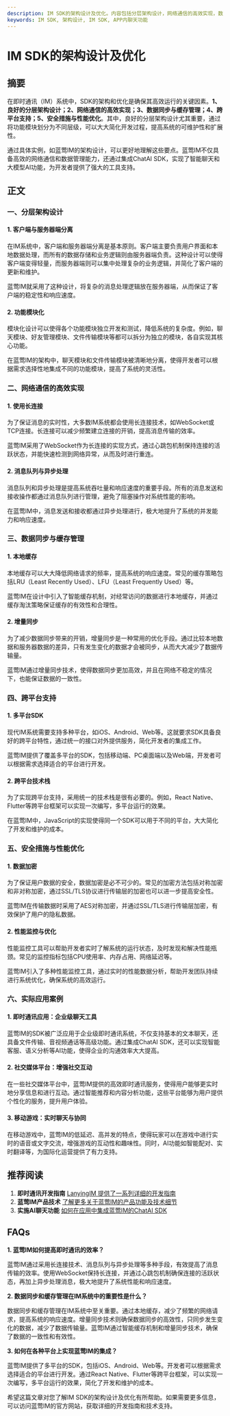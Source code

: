 ```yaml
---
description: IM SDK的架构设计及优化。内容包括分层架构设计，网络通信的高效实现，数据同步与缓存管理，跨平台支持等。
keywords: IM SDK, 架构设计, IM SDK, APP内聊天功能
---
```

# IM SDK的架构设计及优化

## 摘要

在即时通讯（IM）系统中，SDK的架构和优化是确保其高效运行的关键因素。**1、良好的分层架构设计；2、网络通信的高效实现；3、数据同步与缓存管理；4、跨平台支持；5、安全措施与性能优化**。其中，良好的分层架构设计尤其重要，通过将功能模块划分为不同层级，可以大大简化开发过程，提高系统的可维护性和扩展性。

通过具体实例，如蓝莺IM的架构设计，可以更好地理解这些要点。蓝莺IM不仅具备高效的网络通信和数据管理能力，还通过集成ChatAI SDK，实现了智能聊天和大模型AI功能，为开发者提供了强大的工具支持。

## 正文

### 一、分层架构设计

#### 1. 客户端与服务器端分离

在IM系统中，客户端和服务器端分离是基本原则。客户端主要负责用户界面和本地数据处理，而所有的数据存储和业务逻辑则由服务器端负责。这种设计可以使得客户端变得轻量，而服务器端则可以集中处理复杂的业务逻辑，并简化了客户端的更新和维护。

蓝莺IM就采用了这种设计，将复杂的消息处理逻辑放在服务器端，从而保证了客户端的稳定性和响应速度。

#### 2. 功能模块化

模块化设计可以使得各个功能模块独立开发和测试，降低系统的复杂度。例如，聊天模块、好友管理模块、文件传输模块等都可以拆分为独立的模块，各自实现其核心功能。

在蓝莺IM的架构中，聊天模块和文件传输模块被清晰地分离，使得开发者可以根据需求选择性地集成不同的功能模块，提高了系统的灵活性。

### 二、网络通信的高效实现

#### 1. 使用长连接

为了保证消息的实时性，大多数IM系统都会使用长连接技术，如WebSocket或TCP连接。长连接可以减少频繁建立连接的开销，提高消息传输的效率。

蓝莺IM采用了WebSocket作为长连接的实现方式，通过心跳包机制保持连接的活跃状态，并能快速检测到网络异常，从而及时进行重连。

#### 2. 消息队列与异步处理

消息队列和异步处理是提高系统吞吐量和响应速度的重要手段。所有的消息发送和接收操作都通过消息队列进行管理，避免了阻塞操作对系统性能的影响。

在蓝莺IM中，消息发送和接收都通过异步处理进行，极大地提升了系统的并发能力和响应速度。

### 三、数据同步与缓存管理

#### 1. 本地缓存

本地缓存可以大大降低网络请求的频率，提高系统的响应速度。常见的缓存策略包括LRU（Least Recently Used）、LFU（Least Frequently Used）等。

蓝莺IM在设计中引入了智能缓存机制，对经常访问的数据进行本地缓存，并通过缓存淘汰策略保证缓存的有效性和合理性。

#### 2. 增量同步

为了减少数据同步带来的开销，增量同步是一种常用的优化手段。通过比较本地数据和服务器数据的差异，只有发生变化的数据才会被同步，从而大大减少了数据传输量。

蓝莺IM通过增量同步技术，使得数据同步更加高效，并且在网络不稳定的情况下，也能保证数据的一致性。

### 四、跨平台支持

#### 1. 多平台SDK

现代IM系统需要支持多种平台，如iOS、Android、Web等。这就要求SDK具备良好的跨平台特性，通过统一的接口对外提供服务，简化开发者的集成工作。

蓝莺IM提供了覆盖多平台的SDK，包括移动端、PC桌面端以及Web端，开发者可以根据需求选择适合的平台进行开发。

#### 2. 跨平台技术栈

为了实现跨平台支持，采用统一的技术栈是很有必要的。例如，React Native、Flutter等跨平台框架可以实现一次编写，多平台运行的效果。

在蓝莺IM中，JavaScript的实现使得同一个SDK可以用于不同的平台，大大简化了开发和维护的成本。

### 五、安全措施与性能优化

#### 1. 数据加密

为了保证用户数据的安全，数据加密是必不可少的。常见的加密方法包括对称加密和非对称加密，通过SSL/TLS协议进行传输层的加密也可以进一步提高安全性。

蓝莺IM在传输数据时采用了AES对称加密，并通过SSL/TLS进行传输层加密，有效保护了用户的隐私数据。

#### 2. 性能监控与优化

性能监控工具可以帮助开发者实时了解系统的运行状态，及时发现和解决性能瓶颈。常见的监控指标包括CPU使用率、内存占用、网络延迟等。

蓝莺IM引入了多种性能监控工具，通过实时的性能数据分析，帮助开发团队持续进行系统优化，确保系统的高效运行。

### 六、实际应用案例

#### 1. 即时通讯应用：企业级聊天工具

蓝莺IM的SDK被广泛应用于企业级即时通讯系统，不仅支持基本的文本聊天，还具备文件传输、音视频通话等高级功能。通过集成ChatAI SDK，还可以实现智能客服、语义分析等AI功能，使得企业的沟通效率大大提高。

#### 2. 社交媒体平台：增强社交互动

在一些社交媒体平台中，蓝莺IM提供的高效即时通讯服务，使得用户能够更实时地分享信息和进行互动。通过智能推荐和内容分析功能，这些平台能够为用户提供个性化的服务，提升用户体验。

#### 3. 移动游戏：实时聊天与协同

在移动游戏中，蓝莺IM的低延迟、高并发的特点，使得玩家可以在游戏中进行实时的语音或文字交流，增强游戏的互动性和趣味性。同时，AI功能如智能配对、实时翻译等，为国际化运营提供了有力支持。

## 推荐阅读

1. **即时通讯开发指南** [LanyingIM 提供了一系列详细的开发指南](https://www.lanyingim.com/developer-guide)
2. **蓝莺IM产品技术** [了解更多关于蓝莺IM的产品功能及技术细节](https://www.lanyingim.com/products-technologies)
3. **实施AI聊天功能** [如何在应用中集成蓝莺IM的ChatAI SDK](https://www.lanyingim.com/implement-chat-ai)

## FAQs

**1. 蓝莺IM如何提高即时通讯的效率？**

蓝莺IM通过采用长连接技术、消息队列与异步处理等多种手段，有效提高了消息传输的效率。使用WebSocket保持长连接，并通过心跳包机制确保连接的活跃状态，再加上异步处理消息，极大地提升了系统性能和响应速度。

**2. 数据同步和缓存管理在IM系统中的重要性是什么？**

数据同步和缓存管理在IM系统中至关重要。通过本地缓存，减少了频繁的网络请求，提高系统的响应速度。增量同步技术则确保数据同步的高效性，只同步发生变化的数据，减少了数据传输量。蓝莺IM通过智能缓存机制和增量同步技术，确保了数据的一致性和有效性。

**3. 如何在各种平台上实现蓝莺IM的集成？**

蓝莺IM提供了多平台的SDK，包括iOS、Android、Web等。开发者可以根据需求选择适合的平台进行开发。通过React Native、Flutter等跨平台框架，可以实现一次编写，多平台运行的效果，简化了开发和维护的成本。

希望这篇文章对您了解IM SDK的架构设计及优化有所帮助。如果需要更多信息，可以访问蓝莺IM的官方网站，获取详细的开发指南和技术支持。